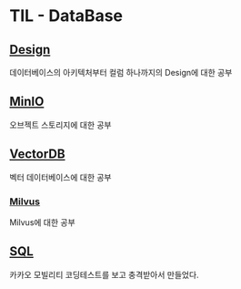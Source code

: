 # TIL - DataBase

## [Design](./Design/)

데이터베이스의 아키텍처부터 컬럼 하나까지의 Design에 대한 공부

## [MinIO](./MinIO/)

오브젝트 스토리지에 대한 공부

## [VectorDB](./VectorDB/)

벡터 데이터베이스에 대한 공부

### [Milvus](./VectorDB/Milvus/)

Milvus에 대한 공부

## [SQL](./SQL/)

카카오 모빌리티 코딩테스트를 보고 충격받아서 만들었다.

